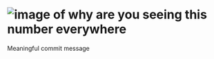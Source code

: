 # 



# ![image of why are you seeing this number everywhere](https://i.ytimg.com/vi/tJ7R-B0H9RA/maxresdefault.jpg)























Meaningful commit message
